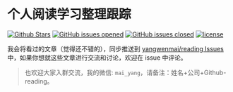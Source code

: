 # 个人阅读学习整理跟踪
[![Github Stars](https://img.shields.io/github/stars/yangwenmai/reading.svg)](http://godoc.org/github.com/yangwenmai/reading) [![GitHub issues opened](https://img.shields.io/github/issues/yangwenmai/reading.svg)](https://github.com/yangwenmai/reading/issues) [![GitHub issues closed](https://img.shields.io/github/issues-closed-raw/yangwenmai/reading.svg?maxAge=2592000)]() [![license](https://img.shields.io/github/license/yangwenmai/reading.svg?maxAge=2592000)](https://github.com/yangwenmai/reading/LICENSE)

我会将看过的文章（觉得还不错的），同步推送到 [yangwenmai/reading Issues](https://github.com/yangwenmai/reading) 中，如果你想就这些文章进行交流和讨论，欢迎在 issue 中评论。
>也欢迎大家入群交流，我的微信: `mai_yang`，请备注：姓名+公司+Github-reading。
